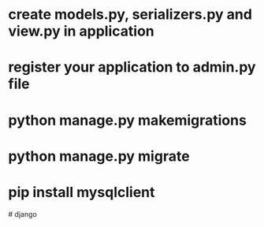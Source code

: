 # create models.py, serializers.py and view.py in application
# register your application to admin.py file
# python manage.py makemigrations
# python manage.py migrate
# pip install mysqlclient
#   d j a n g o  
 